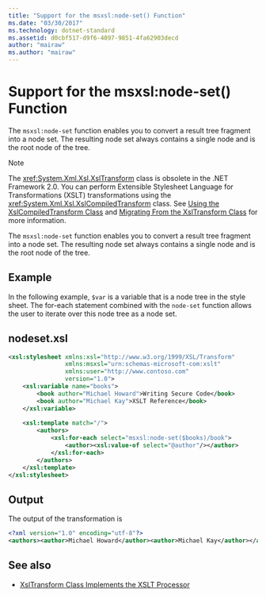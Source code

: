 ```yaml
---
title: "Support for the msxsl:node-set() Function"
ms.date: "03/30/2017"
ms.technology: dotnet-standard
ms.assetid: d0cbf517-d9f6-4097-9851-4fa62903decd
author: "mairaw"
ms.author: "mairaw"
---
```

# Support for the msxsl:node-set() Function
The `msxsl:node-set` function enables you to convert a result tree fragment into a node set. The resulting node set always contains a single node and is the root node of the tree.  
  
> [!NOTE]
> The <xref:System.Xml.Xsl.XslTransform> class is obsolete in the .NET Framework 2.0. You can perform Extensible Stylesheet Language for Transformations (XSLT) transformations using the <xref:System.Xml.Xsl.XslCompiledTransform> class. See [Using the XslCompiledTransform Class](../../../../docs/standard/data/xml/using-the-xslcompiledtransform-class.md) and [Migrating From the XslTransform Class](../../../../docs/standard/data/xml/migrating-from-the-xsltransform-class.md) for more information.  
  
 The `msxsl:node-set` function enables you to convert a result tree fragment into a node set. The resulting node set always contains a single node and is the root node of the tree.  
  
## Example  
 In the following example, `$var` is a variable that is a node tree in the style sheet. The for-each statement combined with the `node-set` function allows the user to iterate over this node tree as a node set.  
  
## nodeset.xsl  
  
```xml  
<xsl:stylesheet xmlns:xsl="http://www.w3.org/1999/XSL/Transform"  
                xmlns:msxsl="urn:schemas-microsoft-com:xslt"  
                xmlns:user="http://www.contoso.com"  
                version="1.0">  
    <xsl:variable name="books">  
        <book author="Michael Howard">Writing Secure Code</book>  
        <book author="Michael Kay">XSLT Reference</book>  
    </xsl:variable>  
  
    <xsl:template match="/">  
        <authors>  
            <xsl:for-each select="msxsl:node-set($books)/book">   
                <author><xsl:value-of select="@author"/></author>  
            </xsl:for-each>  
        </authors>  
    </xsl:template>  
</xsl:stylesheet>  
```  
  
## Output  
 The output of the transformation is  
  
```xml  
<?xml version="1.0" encoding="utf-8"?>  
<authors><author>Michael Howard</author><author>Michael Kay</author></authors>  
```  
  
## See also

- [XslTransform Class Implements the XSLT Processor](../../../../docs/standard/data/xml/xsltransform-class-implements-the-xslt-processor.md)
